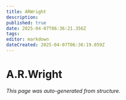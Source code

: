 ```yaml
---
title: ARWright
description: 
published: true
date: 2025-04-07T06:36:21.356Z
tags: 
editor: markdown
dateCreated: 2025-04-07T06:36:19.059Z
---
```


# A.R.Wright

*This page was auto-generated from structure.*